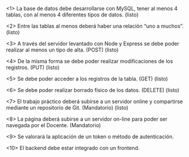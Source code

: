 <1> La base de datos debe desarrollarse con MySQL, tener al menos 4 tablas, con al menos 4 diferentes tipos de datos. (listo)

<2> Entre las tablas al menos deberá haber una relación “uno a muchos”. (listo)

<3> A través del servidor levantado con Node y Express se debe poder realizar al menos un tipo de alta. (POST) (listo)

<4> De la misma forma se debe poder realizar modificaciones de los registros. (PUT) (listo)

<5> Se debe poder acceder a los registros de la tabla. (GET) (listo)

<6> Se debe poder realizar borrado físico de los datos. (DELETE) (listo)

<7> El trabajo práctico deberá subirse a un servidor online y compartirse mediante un repositorio de Git. (Mandatorio) (listo)

<8> La página deberá subirse a un servidor on-line para poder ser navegada por el Docente. (Mandatorio)

<9> Se valorará la aplicación de un token o método de autenticación.

<10> El backend debe estar integrado con un frontend.